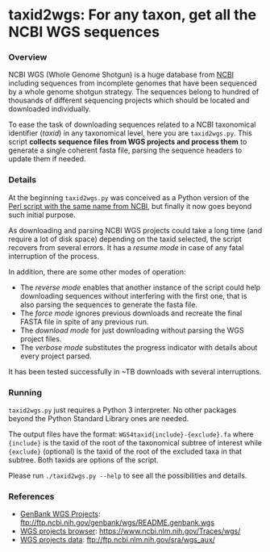# taxid2wgs: For any taxon, get all the NCBI WGS sequences

### Overview

NCBI WGS (Whole Genome Shotgun) is a huge database from [NCBI](https://www.ncbi.nlm.nih.gov/) including sequences from incomplete genomes that have been sequenced by a whole genome shotgun strategy. The sequences belong to hundred of thousands of different sequencing projects which should be located and downloaded individually. 

To ease the task of downloading sequences related to a NCBI taxonomical identifier (_taxid_) in any taxonomical level, here you are `taxid2wgs.py`. This script **collects sequence files from WGS projects and process them** to generate a single coherent fasta file, parsing the sequence headers to update them if needed. 

### Details

At the beginning `taxid2wgs.py` was conceived as a Python version of the [Perl script with the same name from NCBI](ftp://ftp.ncbi.nlm.nih.gov/blast/WGS_TOOLS/README_BLASTWGS.txt), but finally it now goes beyond such initial purpose.

As downloading and parsing NCBI WGS projects could take a long time (and require a lot of disk space) depending on the taxid selected, the script recovers from several errors. It has a _resume mode_ in case of any fatal interruption of the process. 

In addition, there are some other modes of operation:
   * The _reverse mode_ enables that another instance of the script could help downloading sequences without interfering with the first one, that is also parsing the sequences to generate the fasta file.
   * The _force mode_ ignores previous downloads and recreate the final FASTA file in spite of any previous run.
   * The _download mode_ for just downloading without parsing the WGS project files.
   * The _verbose mode_ substitutes the progress indicator with details about every project parsed.

It has been tested successfully in ~TB downloads with several interruptions.

### Running

`taxid2wgs.py` just requires a Python 3 interpreter. No other packages beyond the Python Standard Library ones are needed.

The output files have the format: `WGS4taxid{include}-{exclude}.fa` where `{include}` is the taxid of the root of the taxonomical subtree of interest while `{exclude}` (optional) is the taxid of the root of the excluded taxa in that subtree. Both taxids are options of the script. 

Please run `./taxid2wgs.py --help` to see all the possibilities and details.

### References

* [GenBank WGS Projects](ftp://ftp.ncbi.nih.gov/genbank/wgs/README.genbank.wgs): ftp://ftp.ncbi.nih.gov/genbank/wgs/README.genbank.wgs
* [WGS projects browser](https://www.ncbi.nlm.nih.gov/Traces/wgs/): https://www.ncbi.nlm.nih.gov/Traces/wgs/
* [WGS projects data](ftp://ftp.ncbi.nlm.nih.gov/sra/wgs_aux/): ftp://ftp.ncbi.nlm.nih.gov/sra/wgs_aux/
